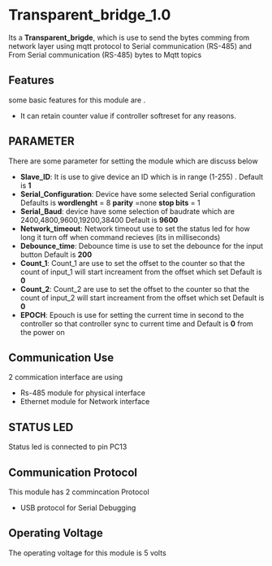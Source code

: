 # Transparent_bridge_1.0

Its a **Transparent_brigde**, which is use to send the bytes comming from network layer using mqtt protocol to Serial communication (RS-485) and From  Serial communication (RS-485) bytes to Mqtt topics

## Features

some basic features for this module are . 
- It can retain counter value if controller softreset for any reasons.


## PARAMETER
There are some parameter for setting the module which are discuss below
- **Slave_ID**: It is use to give device an ID which is in range (1-255) . Default is **1**
- **Serial_Configuration**:  Device have some selected Serial configuration Defaults 
is **wordlenght** = 8 **parity** =none  **stop bits** = 1
- **Serial_Baud**:  device have some selection of baudrate which are 2400,4800,9600,19200,38400 Default is **9600**
- **Network_timeout**:  Network timeout use to set the status led for how long it turn off when command recieves (its in milliseconds)
- **Debounce_time**:  Debounce time is use to set the debounce for the input button Default is **200**
- **Count_1**:  Count_1 are use to set the offset to the counter so that the count of input_1 will start increament from the offset which set  Default is **0**
- **Count_2**:  Count_2 are use to set the offset to the counter so that the count of input_2 will start increament from the offset which set  Default is **0**
- **EPOCH**:  Epouch is use for setting the current time in second to the controller so that controller sync to current time and Default is **0** from the power on 

## Communication Use

2 commication interface are using 
- Rs-485 module for physical interface
- Ethernet module for Network interface

## STATUS LED

Status led is connected to pin PC13

## Communication Protocol

This module has 2 commincation Protocol 
- USB protocol for Serial Debugging 

## Operating Voltage

The operating voltage for this module is 5 volts
